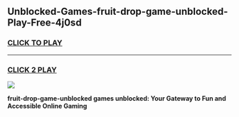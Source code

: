 
## Unblocked-Games-fruit-drop-game-unblocked-Play-Free-4j0sd
<h3>
<a href="https://premium76.site?title=fruit-drop-game-unblocked&ref=18A1">CLICK TO PLAY</a></h3>
<hr>

<h3>
<a href="https://premium76.site?title=fruit-drop-game-unblocked&ref=18A1">CLICK 2 PLAY</a>
  
</h3>

<a href="https://premium76.site?title=fruit-drop-game-unblocked&ref=18A1"><img src="https://clearcache.store/games.png"></a>


**fruit-drop-game-unblocked games unblocked: Your Gateway to Fun and Accessible Online Gaming**
